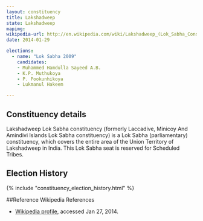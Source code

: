 ```yaml
---
layout: constituency
title: Lakshadweep
state: Lakshadweep
mapimg: 
wikipedia-url: http://en.wikipedia.com/wiki/Lakshadweep_(Lok_Sabha_Constituency)
date: 2014-01-29

elections: 
  - name: "Lok Sabha 2009"
    candidates: 
    - Muhammed Hamdulla Sayeed A.B. 
    - K.P. Muthukoya 
    - P. Pookunhikoya 
    - Lukmanul Hakeem 

---
```

## Constituency details
Lakshadweep Lok Sabha constituency (formerly Laccadive, Minicoy And Amindivi Islands Lok Sabha constituency) is a Lok Sabha (parliamentary) constituency, which covers the entire area of the Union Territory of Lakshadweep in India. This Lok Sabha seat is reserved for Scheduled Tribes.




## Election History
{% include "constituency_election_history.html" %}

##Reference
Wikipedia References
- [Wikipedia profile]({{page.profile.wikipedia}}), accessed Jan 27, 2014.

